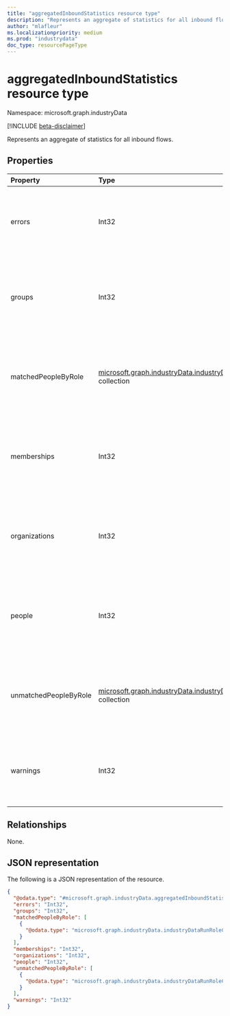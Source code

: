 ```yaml
---
title: "aggregatedInboundStatistics resource type"
description: "Represents an aggregate of statistics for all inbound flows."
author: "mlafleur"
ms.localizationpriority: medium
ms.prod: "industrydata"
doc_type: resourcePageType
---
```


# aggregatedInboundStatistics resource type

Namespace: microsoft.graph.industryData

[!INCLUDE [beta-disclaimer](../../includes/beta-disclaimer.md)]

Represents an aggregate of statistics for all inbound flows.

## Properties

| Property              | Type                                                                                                                     | Description                                                                                  |
| :-------------------- | :----------------------------------------------------------------------------------------------------------------------- | :------------------------------------------------------------------------------------------- |
| errors                | Int32                                                                                                                    | The aggregate count of errors encountered by activities during this run.                     |
| groups                | Int32                                                                                                                    | The aggregate count of active inbound groups processed during the run.                       |
| matchedPeopleByRole   | [microsoft.graph.industryData.industryDataRunRoleCountMetric](industrydata-industrydatarunrolecountmetric.md) collection | The aggregate count of active people matched to an Azure Active Directory user, by role.     |
| memberships           | Int32                                                                                                                    | The aggregate count of active inbound memberships processed during the run.                  |
| organizations         | Int32                                                                                                                    | The aggregate count of active inbound organizations processed during the run.                |
| people                | Int32                                                                                                                    | The aggregate count of active inbound people processed during the run.                       |
| unmatchedPeopleByRole | [microsoft.graph.industryData.industryDataRunRoleCountMetric](industrydata-industrydatarunrolecountmetric.md) collection | The aggregate count of active people not matched to an Azure Active Directory user, by role. |
| warnings              | Int32                                                                                                                    | The aggregate count of warnings generated by activities during this run.                     |

## Relationships

None.

## JSON representation

The following is a JSON representation of the resource.

<!-- {
  "blockType": "resource",
  "@odata.type": "microsoft.graph.industryData.aggregatedInboundStatistics"
}
-->

```json
{
  "@odata.type": "#microsoft.graph.industryData.aggregatedInboundStatistics",
  "errors": "Int32",
  "groups": "Int32",
  "matchedPeopleByRole": [
    {
      "@odata.type": "microsoft.graph.industryData.industryDataRunRoleCountMetric"
    }
  ],
  "memberships": "Int32",
  "organizations": "Int32",
  "people": "Int32",
  "unmatchedPeopleByRole": [
    {
      "@odata.type": "microsoft.graph.industryData.industryDataRunRoleCountMetric"
    }
  ],
  "warnings": "Int32"
}
```
